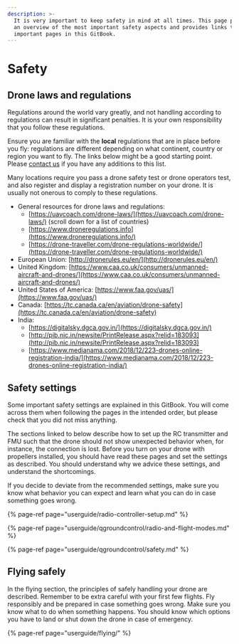 ```yaml
---
description: >-
  It is very important to keep safety in mind at all times. This page provides
  an overview of the most important safety aspects and provides links to other
  important pages in this GitBook.
---
```


# Safety

## Drone laws and regulations

Regulations around the world vary greatly, and not handling according to regulations can result in significant penalties. It is your own responsibility that you follow these regulations.

Ensure you are familiar with the **local** regulations that are in place before you fly: regulations are different depending on what continent, country or region you want to fly. The links below might be a good starting point. Please [contact us](contact.md#contact-the-hovergames-team) if you have any additions to this list.

Many locations require you pass a drone safety test or drone operators test, and also register and display a registration number on your drone. It is usually not onerous to comply to these regulations.

* General resources for drone laws and regulations:
  * [https://uavcoach.com/drone-laws/](https://uavcoach.com/drone-laws/) \(scroll down for a list of countries\)
  * [https://www.droneregulations.info](https://www.droneregulations.info/)
  * [https://drone-traveller.com/drone-regulations-worldwide/](https://drone-traveller.com/drone-regulations-worldwide/)
* European Union: [http://dronerules.eu/en/](http://dronerules.eu/en/)​
* United Kingdom: [https://www.caa.co.uk/consumers/unmanned-aircraft-and-drones/](https://www.caa.co.uk/consumers/unmanned-aircraft-and-drones/)​
* United States of America: [https://www.faa.gov/uas/](https://www.faa.gov/uas/)​
* Canada: [https://tc.canada.ca/en/aviation/drone-safety](https://tc.canada.ca/en/aviation/drone-safety)
* India:
  * [https://digitalsky.dgca.gov.in/](https://digitalsky.dgca.gov.in/)
  * [http://pib.nic.in/newsite/PrintRelease.aspx?relid=183093](http://pib.nic.in/newsite/PrintRelease.aspx?relid=183093)
  * [https://www.medianama.com/2018/12/223-drones-online-registration-india/](https://www.medianama.com/2018/12/223-drones-online-registration-india/)

## Safety settings

Some important safety settings are explained in this GitBook. You will come across them when following the pages in the intended order, but please check that you did not miss anything.

The sections linked to below describe how to set up the RC transmitter and FMU such that the drone should not show unexpected behavior when, for instance, the connection is lost. Before you turn on your drone with propellers installed, you should have read these pages and set the settings as described. You should understand why we advice these settings, and understand the shortcomings. 

If you decide to deviate from the recommended settings, make sure you know what behavior you can expect and learn what you can do in case something goes wrong.

{% page-ref page="userguide/radio-controller-setup.md" %}

{% page-ref page="userguide/qgroundcontrol/radio-and-flight-modes.md" %}

{% page-ref page="userguide/qgroundcontrol/safety.md" %}

## Flying safely

In the flying section, the principles of safely handling your drone are described. Remember to be extra careful with your first few flights. Fly responsibly and be prepared in case something goes wrong. Make sure you know what to do when something happens. You should know which options you have to land or shut down the drone in case of emergency.

{% page-ref page="userguide/flying/" %}

